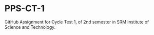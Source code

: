 # PPS-CT-1
GitHub Assignment for Cycle Test 1, of 2nd semester in SRM Institute of Science and Technology.

